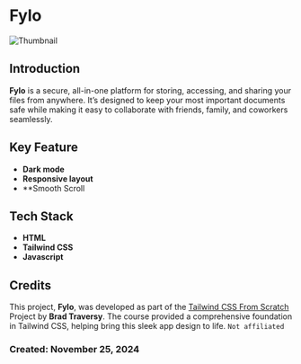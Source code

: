 # Fylo

![Thumbnail](/thumbnail/fylo.gif)

## Introduction
**Fylo** is a secure, all-in-one platform for storing, accessing, and sharing your files from anywhere. It’s designed to keep your most important documents safe while making it easy to collaborate with friends, family, and coworkers seamlessly.

## Key Feature
- **Dark mode**
- **Responsive layout**
- **Smooth Scroll

## Tech Stack
- **HTML**
- **Tailwind CSS**
- **Javascript**

## Credits
This project, **Fylo**, was developed as part of the [Tailwind CSS From Scratch](https://www.udemy.com/course/tailwind-from-scratch) Project by **Brad Traversy**. The course provided a comprehensive foundation in Tailwind CSS, helping bring this sleek app design to life.   `Not affiliated`

### Created: November 25, 2024
